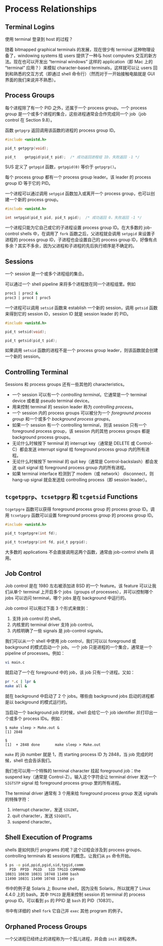 # Process Relationships

## Terminal Logins

使用 terminal 登录到 host 的过程？

随着 bitmapped graphical terminals 的发展，现在很少有 terminal 这种物理设备了，windowing systems 给 users 提供了一种与 host computers 交互的新方法。现在也可以开发出 “terminal windows” 这样的 application（即 Mac 上的 “terminal” 应用？）来模拟 character-based terminals，这样就可以让 users 回到和熟悉的交互方式（即通过 shell 命令行）（然而对于一开始接触电脑就是 GUI 界面的我们来说并不熟悉）。

## Process Groups

每个进程除了有一个 PID 之外，还属于一个 process group。一个 process group 是一个或多个进程的集合，这些进程通常会合作完成同一个 job（job control 在 Section 9.8）。

函数 `getpgrp` 返回调用该函数的进程的 process group ID。

```c
#include <unistd.h>

pid_t getpgrp(void);

pid_t	 getpgid(pid_t pid);  /* 成功返回进程组 ID，失败返回 -1 */
```

SUS 定义了 `getpgid` 函数，`getpgid(0)` 等价于 `getpgrp()`。

每个 process group 都有一个 process group leader。该 leader 的 process group ID  等于它的 PID。

一个进程可以通过调用 `setpgid` 函数加入或离开一个 process group，也可以创建一个新的 process group。

```c
#include <unistd.h>

int setpgid(pid_t pid, pid_t pgid);  /* 成功返回 0，失败返回 -1 */
```

一个进程只能为它自己或它的子进程设置 process group ID。在大多数的 job-control shells 中，在调用了 `fork` 函数之后，父进程就会调用 `setpgid` 来设置子进程的 process group ID，子进程也会设置自己的 process group ID，好像有点多余？其实不多余，因为父进程和子进程的先后执行顺序是不确定的。

## Sessions

一个 session 是一个或多个进程组的集合。

可以通过一个 shell pipeline 来将多个进程放在同一个进程组里。例如

```bash
proc1 | proc2 &
proc3 | proc4 | proc5
```

一个进程可以调用 `setsid` 函数来 establish 一个新的 session，调用 `getsid` 函数来得到它的 session ID，session ID 就是 session leader 的 PID。

```c
#include <unistd.h>

pid_t setsid(void);

pid_t getsid(pid_t pid);
```

如果调用 `setsid` 函数的进程不是一个 process group leader，则该函数就会创建一个新的 session。

## Controlling Terminal

Sessions 和 process groups 还有一些其他的 characteristics。

- 一个 session 可以有一个 *controlling terminal*。它通常是一个 terminal device 或者是 pseudo terminal device。
- 用来控制 terminal 的 session leader 称为 *controlling process*。
- 一个 session 内的 process groups 可以被分为一个 *foreground process group* 和一个或多个 *background process groups*。
- 如果一个 session 有一个 controlling terminal，则该 session 只有一个 foreground process group，该 session 内的其他 process groups 都是 background process groups。
- 无论什么时候按下 terminal 的 interrupt key（通常是 DELETE 或 Control-C）都会发送 interrupt signal 给 foreground process group 内的所有进程。
- 无论什么时候按下 terminal 的 quit key（通常是 Control-backslash）都会发送 quit signal 给 foreground process group 内的所有进程。
- 如果 terminal interface 检测到了 modem（或 network） disconnect，则 hang-up signal 就会发送给 controlling process（即 session leader）。

## `tcgetpgrp`、`tcsetpgrp` 和 `tcgetsid` Functions

`tcgetpgre` 函数可以获得 foreground process group 的 process group ID。调用 `tcsetpgrp` 函数可以设置 foreground process group 的 process group ID。

```c
#include <unistd.h>

pid_t tcgetpgre(int fd);

pid_t tcsetpgrp(int fd, pid_t pgrpid);
```

大多数的 applications 不会直接调用这两个函数，通常由 job-control shells 调用。

## Job Control

Job control 是在 1980 左右被添加进 BSD 的一个 feature。该 feature 可以让我们从单个 terminal 上开启多个 jobs（groups of processes），并可以控制哪个 jobs 可以访问 terminal，哪个 jobs 是在 background 中运行的。

Job control 可以用过下面 3 个形式来做到：

1. 支持 job control 的 shell。
2. 内核里的 terminal driver 支持 job control。
3. 内核明确了一些 signals 是 job-control signals。

我们可以从一个 shell 中使用 job control，我们可以以 foreground 或 background 的模式启动一个 job。一个 job 只是进程的一个集合，通常是一个 pipeline of processes。例如：

```bash
vi main.c
```

就启动了一个在 foreground 中的 job，该 job 只有一个进程。又如：

```bash
pr *.c | lpr &
make all &
```

就在 background 中启动了 2 个 jobs。哪些由 background jobs 启动的进程都是以 background 的模式运行的。

当启动一个 background job 的时候，shell 会给它一个 job identifier 并打印出一个或多个 process IDs。例如：

```ksh
$ make sleep > Make.out &
[1] 2848

$
[1]  + 2848 done       make sleep > Make.out
```

`make` 的 jib number 就是 1，而 starting process ID 为 2848，当 job 完成的时候，shell 也会告诉我们。

我们也可以用一个特殊的 terminal character 挂起 foreground job：the suspend key（通常是 Control-Z）。输入这个字符会让 terminal driver 发送一个 `SIGTSTP` signal 给 foreground process group 里的所有进程。

The terminal driver 通常有 3 个用来给 foreground process group 发送 signals 的特殊字符：

1. interrupt character，发送 `SIGINT`。
2. quit character，发送 `SIGQUIT`。
3. suspend character。

## Shell Execution of Programs

shells 是如何执行 programs 的呢？这个过程会涉及到 process groups、controlling terminals 和 sessions 的概念。让我们从 `ps` 命令开始。

```bash
$ ps -o pid,ppid,pgid,sid,tpgid,comm
  PID  PPID  PGID   SID TPGID COMMAND
10831 10830 10831 10748 11490 bash
11490 10831 11490 10748 11490 ps
```

书中的例子是 Solaris 上 Bourne shell，因为没有 Solaris，所以就用了 Linux 4.4.0 上的 bash。其中 `TPGID` 是用来控制 session 的 terminal 的 process group ID。可以看到 `ps` 的 PPID 是 `bash` 的 PID（10831）。

书中有详细的 shell `fork` 它自己并 `exec` 其他 program 的例子。

## Orphaned Process Groups

一个父进程已经终止的进程称为一个孤儿进程，并会由 `init` 进程收养。
